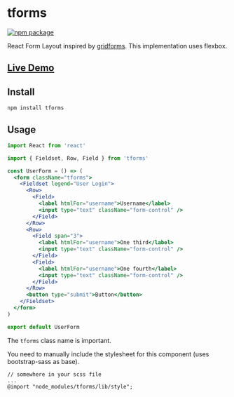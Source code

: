 # tforms

[![npm package][npm-badge]][npm]

React Form Layout inspired by [gridforms](https://github.com/kumailht/gridforms). This implementation uses flexbox.

[npm-badge]: https://img.shields.io/npm/v/npm-package.png?style=flat-square
[npm]: https://www.npmjs.com/package/tforms

## [Live Demo](https://bisudev.github.io/tforms/)

## Install

```
npm install tforms
```

## Usage
```jsx
import React from 'react'

import { Fieldset, Row, Field } from 'tforms'

const UserForm = () => (
  <form className="tforms">
    <Fieldset legend="User Login">
      <Row>
        <Field>
          <label htmlFor="username">Username</label>
          <input type="text" className="form-control" />
        </Field>
      </Row>
      <Row>
        <Field span="3">
          <label htmlFor="username">One third</label>
          <input type="text" className="form-control" />
        </Field>
        <Field>
          <label htmlFor="username">One fourth</label>
          <input type="text" className="form-control" />
        </Field>
      </Row>
      <button type="submit">Button</button>
    </Fieldset>
  </form>
)

export default UserForm
```

The `tforms` class name is important.  

You need to manually include the stylesheet for this component (uses bootstrap-sass as base).

```
// somewhere in your scss file
...
@import "node_modules/tforms/lib/style";
```

